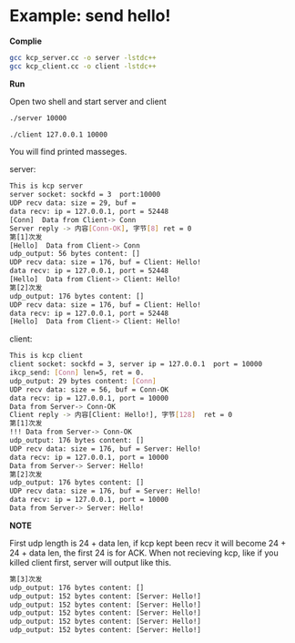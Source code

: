 # Example: send hello!

**Complie**
```bash
gcc kcp_server.cc -o server -lstdc++
gcc kcp_client.cc -o client -lstdc++
```


**Run**

Open two shell and start server and client
```bash
./server 10000
```

```bash
./client 127.0.0.1 10000
```

You will find printed masseges.

server:
```bash
This is kcp server
server socket: sockfd = 3  port:10000
UDP recv data: size = 29, buf =
data recv: ip = 127.0.0.1, port = 52448
[Conn]  Data from Client-> Conn
Server reply -> 内容[Conn-OK], 字节[8] ret = 0
第[1]次发
[Hello]  Data from Client-> Conn
udp_output: 56 bytes content: []
UDP recv data: size = 176, buf = Client: Hello!
data recv: ip = 127.0.0.1, port = 52448
[Hello]  Data from Client-> Client: Hello!
第[2]次发
udp_output: 176 bytes content: []
UDP recv data: size = 176, buf = Client: Hello!
data recv: ip = 127.0.0.1, port = 52448
[Hello]  Data from Client-> Client: Hello!
```


client:
```bash
This is kcp client
client socket: sockfd = 3, server ip = 127.0.0.1  port = 10000
ikcp_send: [Conn] len=5, ret = 0.
udp_output: 29 bytes content: [Conn]
UDP recv data: size = 56, buf = Conn-OK
data recv: ip = 127.0.0.1, port = 10000
Data from Server-> Conn-OK
Client reply -> 内容[Client: Hello!], 字节[128]  ret = 0
第[1]次发
!!! Data from Server-> Conn-OK
udp_output: 176 bytes content: []
UDP recv data: size = 176, buf = Server: Hello!
data recv: ip = 127.0.0.1, port = 10000
Data from Server-> Server: Hello!
第[2]次发
udp_output: 176 bytes content: []
UDP recv data: size = 176, buf = Server: Hello!
data recv: ip = 127.0.0.1, port = 10000
Data from Server-> Server: Hello!
```


**NOTE**

First udp length is 24 + data len, if kcp kept been recv it will become 24 + 24 + data len, the first 24 is for ACK. When not recieving kcp, like if you killed client first, server will output like this.

```bash
第[3]次发
udp_output: 176 bytes content: []
udp_output: 152 bytes content: [Server: Hello!]
udp_output: 152 bytes content: [Server: Hello!]
udp_output: 152 bytes content: [Server: Hello!]
udp_output: 152 bytes content: [Server: Hello!]
udp_output: 152 bytes content: [Server: Hello!]
```
